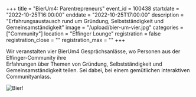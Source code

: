 +++
title = "BierUm4: Parentrepreneurs"
event_id = 100438
startdate = "2022-10-25T16:00:00"
enddate = "2022-10-25T17:00:00"
description = "Erfahrungsaustausch rund um Gründung, Selbstständigkeit und Gemeinsamständigkeit"
image = "/upload/bier-um-vier.jpg"
categories = ["Community"]
location = "Effinger Lounge"
registration = false
registration_close = ""
registration_max = ""
+++

Wir veranstalten vier BierUm4 Gesprächsanlässe, wo Personen aus der Effinger-Community ihre  
Erfahrungen über Themen von Gründung, Selbstständigkeit und Gemeinsamständigkeit teilen. 
Sei dabei, bei einem gemütlichen interaktiven Communityanlass.

![Bier!](/upload/bier-um-vier.jpg)

